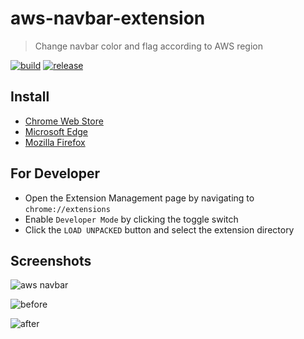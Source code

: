 # aws-navbar-extension

> Change navbar color and flag according to AWS region

[![build](https://img.shields.io/github/actions/workflow/status/nalbam/aws-navbar-extension/push.yml?branch=main&style=for-the-badge&logo=github)](https://github.com/nalbam/aws-navbar-extension/actions/workflows/push.yml)
[![release](https://img.shields.io/github/v/release/nalbam/aws-navbar-extension?style=for-the-badge&logo=github)](https://github.com/nalbam/aws-navbar-extension/releases)

## Install

* [Chrome Web Store](https://chrome.google.com/webstore/detail/aws-colorful-navbar/kgifmgnlchjjippdpkblbdlfidcpceme)
* [Microsoft Edge](https://chrome.google.com/webstore/detail/aws-colorful-navbar/kgifmgnlchjjippdpkblbdlfidcpceme)
* [Mozilla Firefox](https://addons.mozilla.org/firefox/addon/aws-colorful-navbar/)

## For Developer

* Open the Extension Management page by navigating to `chrome://extensions`
* Enable `Developer Mode` by clicking the toggle switch
* Click the `LOAD UNPACKED` button and select the extension directory

## Screenshots

![aws navbar](images/screenshot.png)

![before](images/aws-navbar-extension-00.png)

![after](images/aws-navbar-extension-01.png)
